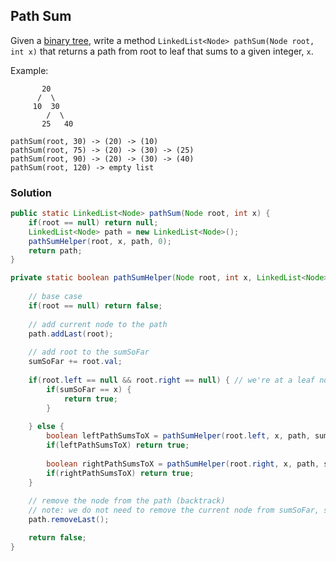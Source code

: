 ## Path Sum

Given a [binary tree](https://en.wikipedia.org/wiki/Binary_tree), write a method `LinkedList<Node> pathSum(Node root, int x)` that returns a path from root to leaf that sums to a given integer, `x`.

Example:

```
       20
      /  \
     10  30
        /  \
       25   40

pathSum(root, 30) -> (20) -> (10)
pathSum(root, 75) -> (20) -> (30) -> (25)
pathSum(root, 90) -> (20) -> (30) -> (40)
pathSum(root, 120) -> empty list 
```

### Solution


```java
public static LinkedList<Node> pathSum(Node root, int x) {
    if(root == null) return null;
    LinkedList<Node> path = new LinkedList<Node>();
    pathSumHelper(root, x, path, 0);
    return path;
}

private static boolean pathSumHelper(Node root, int x, LinkedList<Node> path, int sumSoFar) {
    
    // base case
    if(root == null) return false;
    
    // add current node to the path
    path.addLast(root);
    
    // add root to the sumSoFar
    sumSoFar += root.val;
    
    if(root.left == null && root.right == null) { // we're at a leaf node, check if this is the path summed to target x
        if(sumSoFar == x) {
            return true;
        }
        
    } else {
        boolean leftPathSumsToX = pathSumHelper(root.left, x, path, sumSoFar);
        if(leftPathSumsToX) return true;
        
        boolean rightPathSumsToX = pathSumHelper(root.right, x, path, sumSoFar);
        if(rightPathSumsToX) return true;
    }
    
    // remove the node from the path (backtrack)
    // note: we do not need to remove the current node from sumSoFar, since it is passed by value
    path.removeLast();

    return false;
}
```